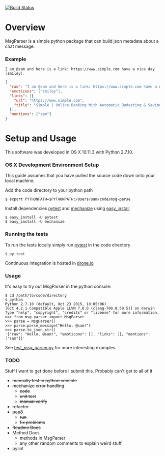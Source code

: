 [![Build Status](https://drone.io/bitbucket.org/sam_kinard/msg-parse/status.png)](https://drone.io/bitbucket.org/sam_kinard/msg-parse/latest)

# Overview

MsgParser is a simple python package that can build json metadata about a chat message. 

### Example

    I am @sam and here is a link: https://www.simple.com have a nice day (smiley).

```json
{
  "raw": "I am @sam and here is a link: https://www.simple.com have a nice day (smiley).", 
  "emoticons": ["smiley"], 
  "links": [{
    "url": "https://www.simple.com", 
    "title": "Simple | Online Banking With Automatic Budgeting & Savings"
  }],     
  "mentions": ["sam"]
}
```

# Setup and Usage

This software was developed in OS X 10.11.3 with Python 2.7.10.

### OS X Development Environment Setup

This guide assumes that you have pulled the source code down onto your local machine.

Add the code directory to your python path

    $ export PYTHONPATH=$PYTHONPATH:/Users/sam/code/msg-parse

Install dependencies [pytest](http://pytest.org/latest/) and [mechanize](http://wwwsearch.sourceforge.net/mechanize/) using [easy_install](https://pythonhosted.org/setuptools/easy_install.html)

    $ easy_install -U pytest
    $ easy_install -U mechanize

### Running the tests

To run the tests locally simply run [pytest](http://pytest.org/latest/) in the code directory

    $ py.test

Continuous Integration is hosted in [drone.io](https://drone.io/bitbucket.org/sam_kinard/msg-parse)

### Usage

It's easy to try out MsgParser in the python console:

```shell
$ cd /path/to/code/directory
$ python
Python 2.7.10 (default, Oct 23 2015, 18:05:06)
[GCC 4.2.1 Compatible Apple LLVM 7.0.0 (clang-700.0.59.5)] on darwin
Type "help", "copyright", "credits" or "license" for more information.
>>> from msg_parser import MsgParser
>>> parse = MsgParser()
>>> parse.parse_message("Hello, @sam!")
>>> parse.to_json_str()
'{"raw": "Hello, @sam!", "emoticons": [], "links": [], "mentions": ["sam"]}'
```

See [test_msg_parser.py](https://bitbucket.org/sam_kinard/msg-parse/src/7bebe865985b5836f9a9ce269c7e93eea6feb08c/test_msg_parser.py?at=master&fileviewer=file-view-default) for more interesting examples.    

### TODO
Stuff I want to get done before I submit this. Probably can't get to all of it

* ~~manually test in python console~~
* ~~mechanize error handling~~
    * ~~code~~
    * ~~unit test~~
    * ~~manual verify~~
* ~~refactor~~
* ~~pep8~~
    * ~~run~~
    * ~~fix problems~~
* ~~Readme Docs~~
* Method Docs
    * methods in MsgParser
    * any other random comments to explain weird stuff
* pylint